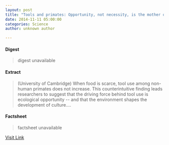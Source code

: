 ```yaml
---
layout: post
title: "Tools and primates: Opportunity, not necessity, is the mother of invention"
date: 2014-11-11 05:00:00
categories: Science
author: unknown author

---
```



#### Digest
>digest unavailable

#### Extract
>(University of Cambridge) When food is scarce, tool use among non-human primates does not increase. This counterintuitive finding leads researchers to suggest that the driving force behind tool use is ecological opportunity -- and that the environment shapes the development of culture....

#### Factsheet
>factsheet unavailable

[Visit Link](http://www.eurekalert.org/pub_releases/2014-11/uoc-tap111014.php)


